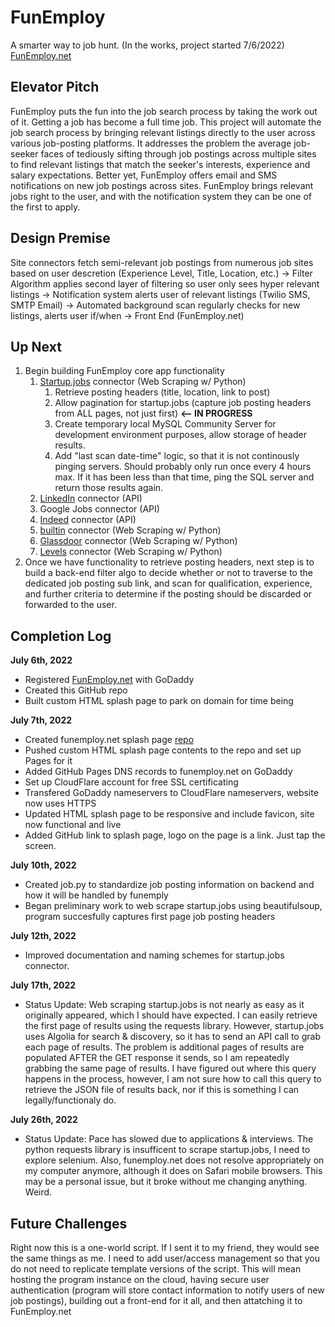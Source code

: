 # FunEmploy
A smarter way to job hunt. (In the works, project started 7/6/2022)
[FunEmploy.net](https://funemploy.net)

## Elevator Pitch
FunEmploy puts the fun into the job search process by taking the work out of it. Getting a job has become a full time job. This project will automate the job search process by bringing relevant listings directly to the user across various job-posting platforms. It addresses the problem the average job-seeker faces of tediously sifting through job postings across multiple sites to find relevant listings that match the seeker's interests, experience and salary expectations. Better yet, FunEmploy offers email and SMS notifications on new job postings across sites. FunEmploy brings relevant jobs right to the user, and with the notification system they can be one of the first to apply.


## Design Premise
Site connectors fetch semi-relevant job postings from numerous job sites based on user descretion (Experience Level, Title, Location, etc.) -> Filter Algorithm applies second layer of filtering so user only sees hyper relevant listings -> Notification system alerts user of relevant listings (Twilio SMS, SMTP Email) -> Automated background scan regularly checks for new listings, alerts user if/when -> Front End (FunEmploy.net)

## Up Next
1. Begin building FunEmploy core app functionality
   1. [Startup.jobs](https://startup.jobs/) connector (Web Scraping w/ Python) 
      1. Retrieve posting headers (title, location, link to post) 
      2. Allow pagination for startup.jobs (capture job posting headers from ALL pages, not just first) **<-- IN PROGRESS**
      3. Create temporary local MySQL Community Server for development environment purposes, allow storage of header results.
      4. Add "last scan date-time" logic, so that it is not continously pinging servers. Should probably only run once every 4 hours max. If it has been less than that time, ping the SQL server and return those results again.
   2. [LinkedIn](https://www.linkedin.com/jobs) connector (API)
   3. Google Jobs connector (API) 
   4. [Indeed](https://www.indeed.com/) connector (API)
   5. [builtin](https://builtin.com/jobs) connector (Web Scraping w/ Python)
   6. [Glassdoor](https://www.glassdoor.com/index.htm) connector (Web Scraping w/ Python)
   7. [Levels](https://www.levels.fyi/still-hiring/) connector (Web Scraping w/ Python)
 2. Once we have functionality to retrieve posting headers, next step is to build a back-end filter algo to decide whether or not to traverse to the dedicated job posting sub link, and scan for qualification, experience, and further criteria to determine if the posting should be discarded or forwarded to the user.

## Completion Log
**July 6th, 2022**
- Registered [FunEmploy.net](www.funemploy.net) with GoDaddy
- Created this GitHub repo
- Built custom HTML splash page to park on domain for time being

**July 7th, 2022**
- Created funemploy.net splash page [repo](https://github.com/nthonybruno/funemploy-splash-page)
- Pushed custom HTML splash page contents to the repo and set up Pages for it
- Added GitHub Pages DNS records to funemploy.net on GoDaddy
- Set up CloudFlare account for free SSL certificating
- Transfered GoDaddy nameservers to CloudFlare nameservers, website now uses HTTPS
- Updated HTML splash page to be responsive and include favicon, site now functional and live
- Added GitHub link to splash page, logo on the page is a link. Just tap the screen.

**July 10th, 2022**
- Created job.py to standardize job posting information on backend and how it will be handled by funemply
- Began preliminary work to web scrape startup.jobs using beautifulsoup, program succesfully captures first page job posting headers

**July 12th, 2022**
- Improved documentation and naming schemes for startup.jobs connector.

**July 17th, 2022**
- Status Update: Web scraping startup.jobs is not nearly as easy as it originally appeared, which I should have expected. I can easily retrieve the first page of results using the requests library. However, startup.jobs uses Algolia for search & discovery, so it has to send an API call to grab each page of results. The problem is additional pages of results are populated AFTER the GET response it sends, so I am repeatedly grabbing the same page of results. I have figured out where this query happens in the process, however, I am not sure how to call this query to retrieve the JSON file of results back, nor if this is something I can legally/functionaly do.

**July 26th, 2022**
- Status Update: Pace has slowed due to applications & interviews. The python requests library is insufficent to scrape startup.jobs, I need to explore selenium. Also, funemploy.net does not resolve appropriately on my computer anymore, although it does on Safari mobile browsers. This may be a personal issue, but it broke without me changing anything. Weird.

## Future Challenges
Right now this is a one-world script. If I sent it to my friend, they would see the same things as me. I need to add user/access management so that you do not need to replicate template versions of the script. This will mean hosting the program instance on the cloud, having secure user authentication (program will store contact information to notify users of new job postings), building out a front-end for it all, and then attatching it to FunEmploy.net
